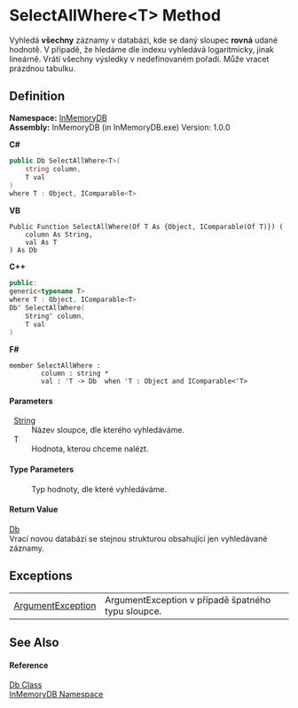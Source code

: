 # SelectAllWhere&lt;T&gt; Method


Vyhledá **všechny** záznamy v databázi, kde se daný sloupec **rovná** udané hodnotě. V případě, že hledáme dle indexu vyhledává logaritmicky, jinak lineárně. Vrátí všechny výsledky v nedefinovaném pořadí. Může vracet prázdnou tabulku.



## Definition
**Namespace:** <a href="044e8d7f-0f94-a8b4-bd65-529f6359fdf7">InMemoryDB</a>  
**Assembly:** InMemoryDB (in InMemoryDB.exe) Version: 1.0.0

**C#**
``` C#
public Db SelectAllWhere<T>(
	string column,
	T val
)
where T : Object, IComparable<T>

```
**VB**
``` VB
Public Function SelectAllWhere(Of T As {Object, IComparable(Of T)}) ( 
	column As String,
	val As T
) As Db
```
**C++**
``` C++
public:
generic<typename T>
where T : Object, IComparable<T>
Db^ SelectAllWhere(
	String^ column, 
	T val
)
```
**F#**
``` F#
member SelectAllWhere : 
        column : string * 
        val : 'T -> Db  when 'T : Object and IComparable<'T>
```



#### Parameters
<dl><dt>  <a href="https://learn.microsoft.com/dotnet/api/system.string" target="_blank" rel="noopener noreferrer">String</a></dt><dd>Název sloupce, dle kterého vyhledáváme.</dd><dt>  T</dt><dd>Hodnota, kterou chceme nalézt.</dd></dl>

#### Type Parameters
<dl><dt /><dd>Typ hodnoty, dle které vyhledáváme.</dd></dl>

#### Return Value
<a href="072256a6-4e86-2a0a-723b-934e64bcdb43">Db</a>  
Vrací novou databázi se stejnou strukturou obsahující jen vyhledávané záznamy.

## Exceptions
<table>
<tr>
<td><a href="https://learn.microsoft.com/dotnet/api/system.argumentexception" target="_blank" rel="noopener noreferrer">ArgumentException</a></td>
<td>ArgumentException v případě špatného typu sloupce.</td></tr>
</table>

## See Also


#### Reference
<a href="072256a6-4e86-2a0a-723b-934e64bcdb43">Db Class</a>  
<a href="044e8d7f-0f94-a8b4-bd65-529f6359fdf7">InMemoryDB Namespace</a>  
